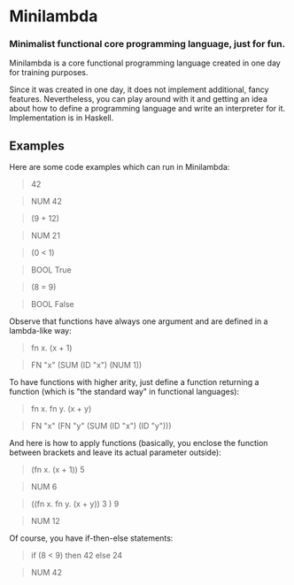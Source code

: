 # Minilambda
### Minimalist functional core programming language, just for fun.

Minilambda is a core functional programming language created in one day for training purposes.

Since it was created in one day, it does not implement additional, fancy features. Nevertheless, you can play around with it and getting an idea about how to define a programming language and write an interpreter for it. Implementation is in Haskell.

## Examples
Here are some code examples which can run in Minilambda:
> 42

> NUM 42

> (9 + 12)

> NUM 21

> (0 < 1)

> BOOL True

> (8 = 9)

> BOOL False

Observe that functions have always one argument and are defined in a lambda-like way:
> fn x. (x + 1)

> FN "x" (SUM (ID "x") (NUM 1))

To have functions with higher arity, just define a function returning a function (which is "the standard way" in functional languages):
> fn x. fn y. (x + y)

> FN "x" (FN "y" (SUM (ID "x") (ID "y")))

And here is how to apply functions (basically, you enclose the function between brackets and leave its actual parameter outside):
> (fn x. (x + 1)) 5

> NUM 6

> ((fn x. fn y. (x + y)) 3 ) 9

> NUM 12

Of course, you have if-then-else statements:
> if (8 < 9) then 42 else 24

> NUM 42
